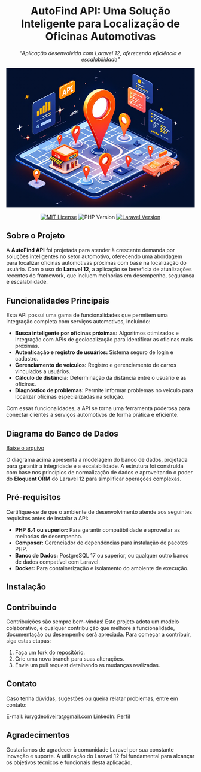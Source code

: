 <div align="center">

# **AutoFind API: Uma Solução Inteligente para Localização de Oficinas Automotivas**

_"Aplicação desenvolvida com Laravel 12, oferecendo eficiência e escalabilidade"_

![Logo](logo.png)

[![MIT License](https://img.shields.io/badge/License-MIT-green.svg)](https://choosealicense.com/licenses/mit/) ![PHP Version](https://img.shields.io/badge/PHP-8.4+-blue.svg) [![Laravel Version](https://img.shields.io/badge/Laravel-12.x-red.svg)](https://laravel.com/)

</div>

## **Sobre o Projeto**

A **AutoFind API** foi projetada para atender à crescente demanda por soluções inteligentes no setor automotivo, oferecendo uma abordagem para localizar oficinas automotivas próximas com base na localização do usuário. Com o uso do **Laravel 12**, a aplicação se beneficia de atualizações recentes do framework, que incluem melhorias em desempenho, segurança e escalabilidade.

## **Funcionalidades Principais**

Esta API possui uma gama de funcionalidades que permitem uma integração completa com serviços automotivos, incluindo:

-   **Busca inteligente por oficinas próximas:** Algoritmos otimizados e integração com APIs de geolocalização para identificar as oficinas mais próximas.
-   **Autenticação e registro de usuários:** Sistema seguro de login e cadastro.
-   **Gerenciamento de veículos:** Registro e gerenciamento de carros vinculados a usuários.
-   **Cálculo de distância:** Determinação da distância entre o usuário e as oficinas.
-   **Diagnóstico de problemas:** Permite informar problemas no veículo para localizar oficinas especializadas na solução.

Com essas funcionalidades, a API se torna uma ferramenta poderosa para conectar clientes a serviços automotivos de forma prática e eficiente.

## **Diagrama do Banco de Dados**

<object data="diagram_db.pdf" type="application/pdf" width="100%" height="500">
  <a href="diagram_db.pdf">Baixe o arquivo</a>
</object>

O diagrama acima apresenta a modelagem do banco de dados, projetada para garantir a integridade e a escalabilidade. A estrutura foi construída com base nos princípios de normalização de dados e aproveitando o poder do **Eloquent ORM** do Laravel 12 para simplificar operações complexas.

## **Pré-requisitos**

Certifique-se de que o ambiente de desenvolvimento atende aos seguintes requisitos antes de instalar a API:

-   **PHP 8.4 ou superior:** Para garantir compatibilidade e aproveitar as melhorias de desempenho.
-   **Composer:** Gerenciador de dependências para instalação de pacotes PHP.
-   **Banco de Dados:** PostgreSQL 17 ou superior, ou qualquer outro banco de dados compatível com Laravel.
-   **Docker:** Para containerização e isolamento do ambiente de execução.

## Instalação

## **Contribuindo**

Contribuições são sempre bem-vindas! Este projeto adota um modelo colaborativo, e qualquer contribuição que melhore a funcionalidade, documentação ou desempenho será apreciada.
Para começar a contribuir, siga estas etapas:

1. Faça um fork do repositório.
2. Crie uma nova branch para suas alterações.
3. Envie um pull request detalhando as mudanças realizadas.

## Contato

Caso tenha dúvidas, sugestões ou queira relatar problemas, entre em contato:

E-mail: iurygdeoliveira@gmail.com
LinkedIn: [Perfil](https://www.linkedin.com/in/iurygdeoliveira/)

## Agradecimentos

Gostaríamos de agradecer à comunidade Laravel por sua constante inovação e suporte. A utilização do Laravel 12 foi fundamental para alcançar os objetivos técnicos e funcionais desta aplicação.
